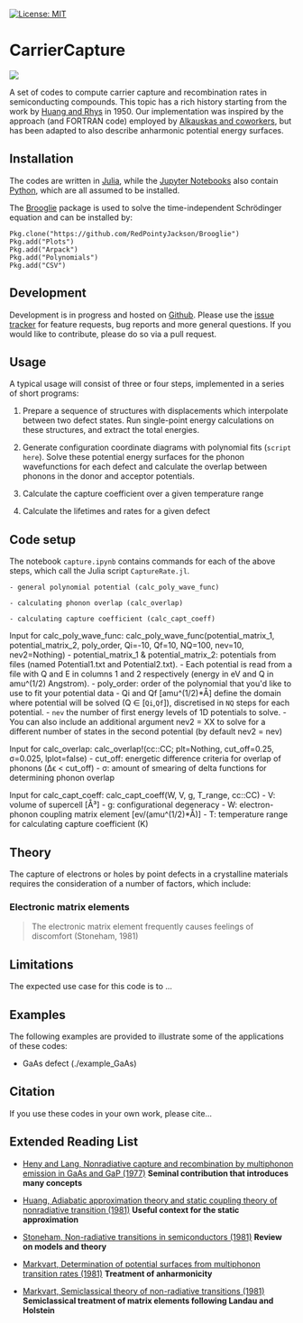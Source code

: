 [![License: MIT](https://img.shields.io/badge/License-MIT-yellow.svg)](https://opensource.org/licenses/MIT)


CarrierCapture
==============

![](https://github.com/WMD-group/carriercapture/blob/master/schematics/Logo.png)

A set of codes to compute carrier capture and recombination rates in semiconducting compounds. 
This topic has a rich history starting from the work by [Huang and Rhys](http://rspa.royalsocietypublishing.org/content/204/1078/406.short) in 1950. 
Our implementation was inspired by the approach (and FORTRAN code) employed by [Alkauskas and coworkers](https://journals.aps.org/prb/abstract/10.1103/PhysRevB.90.075202), but has been adapted
to also describe anharmonic potential energy surfaces. 

Installation
------------

The codes are written in [Julia](https://julialang.org), while the [Jupyter Notebooks](http://jupyter.org) also contain [Python](https://www.python.org), which are all assumed to be installed.

The [Brooglie](https://github.com/RedPointyJackson/Brooglie) package is used to solve the time-independent Schrödinger equation and can be installed by:

`Pkg.clone("https://github.com/RedPointyJackson/Brooglie")`  
`Pkg.add("Plots")`  
`Pkg.add("Arpack")`  
`Pkg.add("Polynomials")`  
`Pkg.add("CSV")`  

## Development

Development is in progress and hosted on [Github](https://github.com/WMD-group/carriercapture). 
Please use the [issue tracker](https://github.com/WMD-group/carriercapture/issues/) for feature requests, bug reports and more general questions. If you would like to contribute, please do so via a pull request.

Usage
-----

A typical usage will consist of three or four steps, implemented in a series of short programs:

1. Prepare a sequence of structures with displacements which interpolate between two defect states. Run single-point energy calculations on these structures, and extract the total energies.

2. Generate configuration coordinate diagrams with polynomial fits (`script here`). Solve these potential energy surfaces for the phonon wavefunctions for each defect and calculate the overlap between phonons in the donor and acceptor potentials.

3. Calculate the capture coefficient over a given temperature range

4. Calculate the lifetimes and rates for a given defect 

Code setup
----------
The notebook `capture.ipynb` contains commands for each of the above steps, which call the Julia script `CaptureRate.jl`. 

    - general polynomial potential (calc_poly_wave_func)

    - calculating phonon overlap (calc_overlap)

    - calculating capture coefficient (calc_capt_coeff)

Input for calc_poly_wave_func: calc_poly_wave_func(potential_matrix_1, potential_matrix_2, poly_order, Qi=-10, Qf=10, NQ=100, nev=10, nev2=Nothing)
    - potential_matrix_1 & potential_matrix_2: potentials from files (named Potential1.txt and Potential2.txt).
    - Each potential is read from a file with Q and E in columns 1 and 2 respectively (energy in eV and Q in amu^(1/2) Angstrom). 
    - poly_order: order of the polynomial that you'd like to use to fit your potential data
    - Qi and Qf [amu^(1/2)*Å] define the domain where potential will be solved (Q ∈ [`Qi`,`Qf`]), discretised in `NQ` steps for each potential. 
    - `nev` the number of first energy levels of 1D potentials to solve. 
    - You can also include an additional argument nev2 = XX to solve for a different number of states in the second potential (by default nev2 = nev)

Input for calc_overlap: calc_overlap!(cc::CC; plt=Nothing, cut_off=0.25, σ=0.025, lplot=false)
    - cut_off: energetic difference criteria for overlap of phonons (Δϵ < cut_off)
    - σ: amount of smearing of delta functions for determining phonon overlap

Input for calc_capt_coeff: calc_capt_coeff(W, V, g, T_range, cc::CC)
    - V: volume of supercell [Å³]
    - g: configurational degeneracy 
    - W: electron-phonon coupling matrix element [ev/(amu^(1/2)*Å)]
    - T: temperature range for calculating capture coefficient (K)

Theory
------

The capture of electrons or holes by point defects in a crystalline materials requires the consideration of a number of factors, which include:

### Electronic matrix elements

> The electronic matrix element frequently causes feelings of discomfort (Stoneham, 1981)

Limitations
-----------

The expected use case for this code is to ... 

Examples
--------

The following examples are provided to illustrate some of the applications of these codes:

* GaAs defect (./example_GaAs) 


Citation
--------

If you use these codes in your own work, please cite...

Extended Reading List
---------------------

* [Heny and Lang, Nonradiative capture and recombination by multiphonon emission in GaAs and GaP (1977)](https://journals.aps.org/prb/pdf/10.1103/PhysRevB.15.989) **Seminal contribution that introduces many concepts**

* [Huang, Adiabatic approximation theory and static coupling theory of nonradiative transition (1981)](http://engine.scichina.com/doi/10.1360/ya1981-24-1-27) **Useful context for the static approximation**

* [Stoneham, Non-radiative transitions in semiconductors (1981)](http://iopscience.iop.org/article/10.1088/0034-4885/44/12/001/meta) **Review on models and theory**

* [Markvart, Determination of potential surfaces from multiphonon transition rates (1981)](http://iopscience.iop.org/article/10.1088/0022-3719/14/15/002) **Treatment of anharmonicity**

* [Markvart, Semiclassical theory of non-radiative transitions (1981)](http://iopscience.iop.org/article/10.1088/0022-3719/14/29/006/meta) **Semiclassical treatment of matrix elements following Landau and Holstein**
